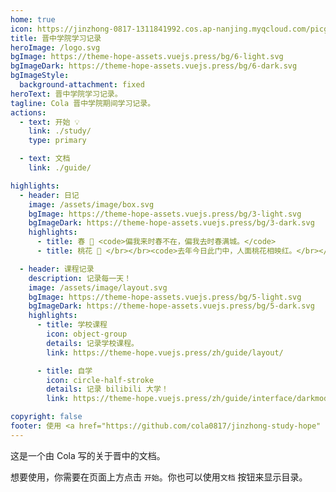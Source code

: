 ```yaml
---
home: true
icon: https://jinzhong-0817-1311841992.cos.ap-nanjing.myqcloud.com/picgo/%E4%B8%BB%E9%A1%B5.svg
title: 晋中学院学习记录
heroImage: /logo.svg
bgImage: https://theme-hope-assets.vuejs.press/bg/6-light.svg
bgImageDark: https://theme-hope-assets.vuejs.press/bg/6-dark.svg
bgImageStyle:
  background-attachment: fixed
heroText: 晋中学院学习记录。
tagline: Cola 晋中学院期间学习记录。
actions:
  - text: 开始 💡
    link: ./study/
    type: primary

  - text: 文档
    link: ./guide/

highlights:
  - header: 日记
    image: /assets/image/box.svg
    bgImage: https://theme-hope-assets.vuejs.press/bg/3-light.svg
    bgImageDark: https://theme-hope-assets.vuejs.press/bg/3-dark.svg
    highlights:
      - title: 春 🍃 <code>偏我来时春不在，偏我去时春满城。</code> 
      - title: 桃花 👺 </br></br><code>去年今日此门中，人面桃花相映红。</br></br>人面不知何处去，桃花依旧笑春风。</code>

  - header: 课程记录
    description: 记录每一天！
    image: /assets/image/layout.svg
    bgImage: https://theme-hope-assets.vuejs.press/bg/5-light.svg
    bgImageDark: https://theme-hope-assets.vuejs.press/bg/5-dark.svg
    highlights:
      - title: 学校课程
        icon: object-group
        details: 记录学校课程。
        link: https://theme-hope.vuejs.press/zh/guide/layout/

      - title: 自学
        icon: circle-half-stroke
        details: 记录 bilibili 大学！
        link: https://theme-hope.vuejs.press/zh/guide/interface/darkmode.html

copyright: false
footer: 使用 <a href="https://github.com/cola0817/jinzhong-study-hope" target="_blank">Mr.Cola</a> | MIT Licensed, Copyright © 2023-present Mr.Cola
---
```

<p></p>




这是一个由 Cola 写的关于晋中的文档。

想要使用，你需要在页面上方点击 `开始`。你也可以使用`文档` 按钮来显示目录。


